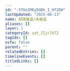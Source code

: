 ```yaml
---
id: "-5TUe3MKyDOBk_I_Hf2DW"
lastUpdated: "2025-06-13"
name: 昭陵被盗/未被盗
aliases: []
layer: 1
categoryId: cat_IIjclkT2
tagIds: []
nsfw: false
parent: ""
relatedEntries: []
timelineEvents: []
titledLinks: []
---
```


